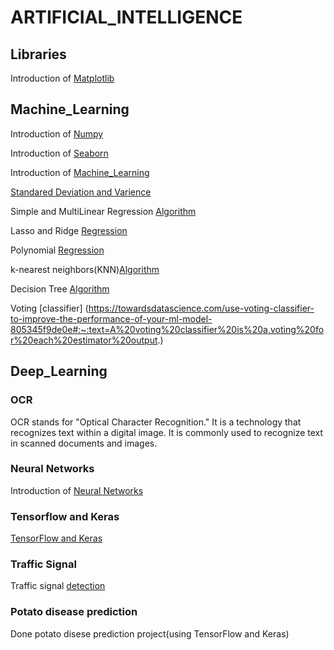 # ARTIFICIAL_INTELLIGENCE

## Libraries


Introduction of [Matplotlib](https://youtu.be/c47ZFbAWaNg)


## Machine_Learning


Introduction of [Numpy](https://youtu.be/NVTWjd_UpzM)


Introduction of [Seaborn](https://pianalytix.com/data-visualization-using-seaborn-and-types-of-plots-in-seaborn/)



Introduction of [Machine_Learning](https://www.analyticsvidhya.com/machine-learning/)


[Standared Deviation and Varience](https://www.mathsisfun.com/data/standard-deviation.html)


Simple and MultiLinear Regression [Algorithm](https://www.analyticsvidhya.com/blog/2021/05/multiple-linear-regression-using-python-and-scikit-learn/)


Lasso and Ridge [Regression](https://www.analyticsvidhya.com/blog/2016/01/ridge-lasso-regression-python-complete-tutorial/)


Polynomial [Regression](https://www.analyticsvidhya.com/blog/2021/07/all-you-need-to-know-about-polynomial-regression/#:~:text=Polynomial%20Regression%20is%20a%20form%20of%20Linear%20regression%20known%20as,also%20badly%20affect%20the%20performance.)


 k-nearest neighbors(KNN)[Algorithm](https://www.javatpoint.com/k-nearest-neighbor-algorithm-for-machine-learning)
 
 Decision Tree [Algorithm](https://www.analyticsvidhya.com/blog/2021/08/decision-tree-algorithm/)
 
 
 
  Voting [classifier] (https://towardsdatascience.com/use-voting-classifier-to-improve-the-performance-of-your-ml-model-805345f9de0e#:~:text=A%20voting%20classifier%20is%20a,voting%20for%20each%20estimator%20output.)
 

## Deep_Learning




### OCR


OCR stands for "Optical Character Recognition." It is a technology that recognizes text within a digital image. It is commonly used to recognize text in scanned documents and images.


### Neural Networks

Introduction of [Neural Networks](https://www.ibm.com/cloud/learn/neural-networks#:~:text=Neural%20networks%2C%20also%20known%20as,neurons%20signal%20to%20one%20another.)


### Tensorflow and Keras


[TensorFlow and Keras](https://www.geeksforgeeks.org/difference-between-tensorflow-and-keras/)

### Traffic Signal


Traffic signal [detection](https://www.analyticsvidhya.com/blog/2021/12/traffic-signs-recognition-using-cnn-and-keras-in-python/)

### Potato disease prediction

Done potato disese prediction project(using TensorFlow and Keras)

